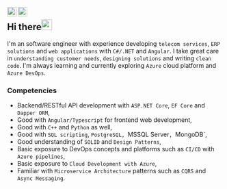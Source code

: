 <a href="https://www.linkedin.com/in/devjonie/">
  <img align="left" alt="Abhishek's LinkedIN" width="22px" src="https://raw.githubusercontent.com/peterthehan/peterthehan/master/assets/linkedin.svg" />
</a>
<a href="https://twitter.com/devjonie">
  <img align="left" alt="Abhishek Naidu | Twitter" width="22px" src="https://raw.githubusercontent.com/peterthehan/peterthehan/master/assets/twitter.svg" />
</a>

## Hi there<img src="https://media.giphy.com/media/hvRJCLFzcasrR4ia7z/giphy.gif" width="25px">
I'm an software engineer with experience developing `telecom services`, `ERP solutions` and `web applications` with `C#/.NET` and `Angular`.
I take great care in `understanding customer needs`, `designing solutions` and writing `clean code`.
I'm always learning and currently exploring `Azure` cloud platform and `Azure DevOps`.

### Competencies
- Backend/RESTful API development with `ASP.NET Core`, `EF Core` and `Dapper ORM`,
- Good with `Angular/Typescript` for frontend web development,
- Good with `C++` and `Python` as well,
- Good with `SQL scripting`, `PostgreSQL, `MSSQL Server`, `MongoDB`,
- Good understanding of `SOLID` and `Design Patterns`,
- Basic exposure to DevOps concepts and platforms such as `CI/CD` with `Azure pipelines`,
- Basic exposure to `Cloud Development with Azure`,
- Familiar with `Microservice Architecture` patterns such as `CQRS` and `Async Messaging`.


<!--
**DevJonie/DevJonie** is a ✨ _special_ ✨ repository because its `README.md` (this file) appears on your GitHub profile.

Here are some ideas to get you started:

- 🔭 I’m currently working on ...
- 🌱 I’m currently learning ...
- 👯 I’m looking to collaborate on ...
- 🤔 I’m looking for help with ...
- 💬 Ask me about ...
- 📫 How to reach me: ...
- 😄 Pronouns: ...
- ⚡ Fun fact: ...
-->
